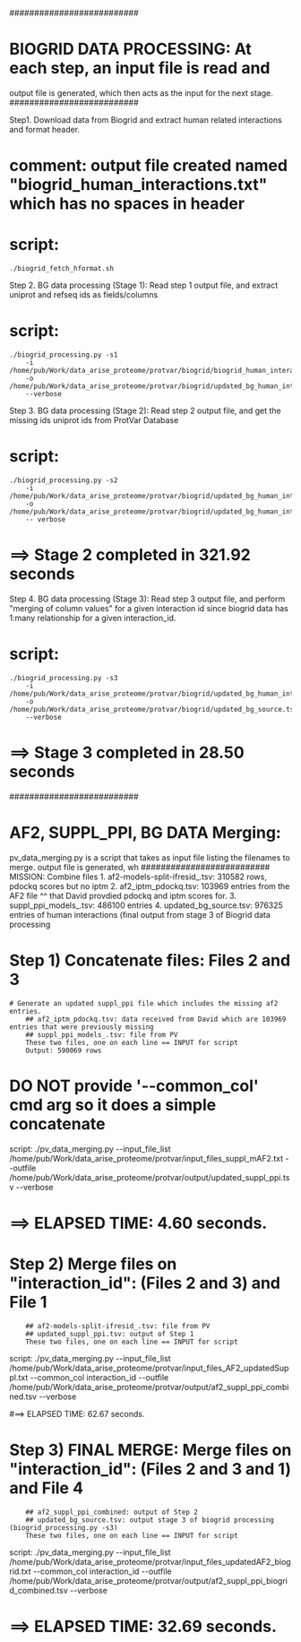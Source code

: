 ##########################
# BIOGRID DATA PROCESSING: At each step, an input file is read and
 output file is generated, which then acts as the input for the next stage.
##########################

Step1. Download data from Biogrid and extract human related interactions and format header.
# comment: output file created named "biogrid_human_interactions.txt" which has no spaces in header
# script: 
    ./biogrid_fetch_hformat.sh 

Step 2. BG data processing (Stage 1): Read step 1 output file, and extract uniprot and refseq ids as fields/columns
# script: 
    ./biogrid_processing.py -s1 
        -i /home/pub/Work/data_arise_proteome/protvar/biogrid/biogrid_human_interactions.txt
        -o /home/pub/Work/data_arise_proteome/protvar/biogrid/updated_bg_human_interactions.tsv
        --verbose

Step 3. BG data processing (Stage 2): Read step 2 output file, and get the missing ids uniprot ids from ProtVar Database      
# script: 
    ./biogrid_processing.py -s2 
        -i /home/pub/Work/data_arise_proteome/protvar/biogrid/updated_bg_human_interactions.tsv 
        -o /home/pub/Work/data_arise_proteome/protvar/biogrid/updated_bg_human_interactions_PVDB.tsv
      	-- verbose
# ==> Stage 2 completed in 321.92 seconds
     	
Step 4. BG data processing (Stage 3): Read step 3 output file, and perform "merging of column values" for a given interaction id
since biogrid data has 1:many relationship for a given interaction_id.
# script: 
    ./biogrid_processing.py -s3 
        -i /home/pub/Work/data_arise_proteome/protvar/biogrid/updated_bg_human_interactions_PVDB.tsv
        -o /home/pub/Work/data_arise_proteome/protvar/biogrid/updated_bg_source.tsv
        --verbose
# ==> Stage 3 completed in 28.50 seconds

##########################
# AF2, SUPPL_PPI, BG DATA Merging: 
pv_data_merging.py is a script that takes as input file listing the filenames to merge.
output file is generated, wh
##########################
MISSION: Combine files
	1. af2-models-split-ifresid_.tsv: 310582 rows, pdockq scores but no iptm
	2. af2_iptm_pdockq.tsv: 103969 entries from the AF2 file ^^ that David provdied pdockq and iptm scores for.
	3. suppl_ppi_models_.tsv: 486100 entries
	4. updated_bg_source.tsv: 976325 entries of human interactions (final output from stage 3 of Biogrid data processing


# Step 1) Concatenate files: Files 2 and 3
	# Generate an updated suppl_ppi file which includes the missing af2 entries.
		## af2_iptm_pdockq.tsv: data received from David which are 103969 entries that were previously missing
		## suppl_ppi_models_.tsv: file from PV
		These two files, one on each line == INPUT for script 
		Output: 590069 rows
# DO NOT provide '--common_col' cmd arg so it does a simple concatenate
script: 
	./pv_data_merging.py --input_file_list /home/pub/Work/data_arise_proteome/protvar/input_files_suppl_mAF2.txt --outfile /home/pub/Work/data_arise_proteome/protvar/output/updated_suppl_ppi.tsv --verbose 

# ==> ELAPSED TIME: 4.60 seconds.

# Step 2) Merge files on "interaction_id": (Files 2 and 3) and File 1
		## af2-models-split-ifresid_.tsv: file from PV
		## updated_suppl_ppi.tsv: output of Step 1
		These two files, one on each line == INPUT for script 
script: 
	./pv_data_merging.py --input_file_list /home/pub/Work/data_arise_proteome/protvar/input_files_AF2_updatedSuppl.txt --common_col interaction_id --outfile /home/pub/Work/data_arise_proteome/protvar/output/af2_suppl_ppi_combined.tsv --verbose 

#==> ELAPSED TIME: 62.67 seconds.

# Step 3) FINAL MERGE:  Merge files on "interaction_id": (Files 2 and 3 and 1) and File 4
		## af2_suppl_ppi_combined: output of Step 2
		## updated_bg_source.tsv: output stage 3 of biogrid processing (biogrid_processing.py -s3)
		These two files, one on each line == INPUT for script 
script: 
	./pv_data_merging.py --input_file_list /home/pub/Work/data_arise_proteome/protvar/input_files_updatedAF2_biogrid.txt --common_col interaction_id --outfile /home/pub/Work/data_arise_proteome/protvar/output/af2_suppl_ppi_biogrid_combined.tsv --verbose 

# ==> ELAPSED TIME: 32.69 seconds.


